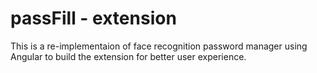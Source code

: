 # passFill - extension

This is a re-implementaion of face recognition password manager using Angular to build the extension for better user experience.   
